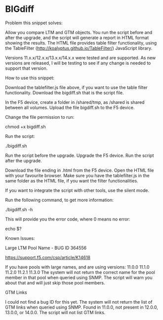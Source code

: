 # BIGdiff

Problem this snippet solves:

Allow you compare LTM and GTM objects.
You run the script before and after the upgrade, and the script will generate a report in HTML format showing the results.
The HTML file provides table filter functionality, using the TableFilter (http://koalyptus.github.io/TableFilter/) JavaScript library.

Versions 11.x.x/12.x.x/13.x.x/14.x.x were tested and are supported.
As new versions are released, I will be testing to see if any change is needed to support that version.

How to use this snippet:

Download the tablefilter.js file above, if you want to use the table filter functionality.
Download the bigdiff.sh that is the script file.

In the F5 device, create a folder in /shared/tmp, as /shared is shared between all volumes.
Upload the file bigdiff.sh to the F5 device.

Change the file permission to run:

chmod +x bigdiff.sh

Run the script:

./bigdiff.sh

Run the script before the upgrade.
Upgrade the F5 device.
Run the script after the upgrade.

Download the file ending in .html from the F5 device.
Open the HTML file with your favourite browser.
Make sure you have the tablefilter.js in the same folder as the HTML file, if you want the filter functionalities.

If you want to integrate the script with other tools, use the silent mode.

Run the following command, to get more information:

./bigdiff.sh -h

This will provide you the error code, where 0 means no error:

echo $?

Known Issues:

Large LTM Pool Name - BUG ID 364556

https://support.f5.com/csp/article/K14618

If you have pools with large names, and are using versions:
11.0.0 11.1.0 11.2.0 11.2.1 11.3.0
The system will not return the correct name for the pool member in that pool when queried using SNMP.
The script will warn you about that and will just skip those pool members.

GTM Links

I could not find a bug ID for this yet.
The system will not return the list of GTM links when queried using SNMP.
Found in 11.0.0, not present in 12.0.0, 13.0.0, or 14.0.0.
The script will not list GTM links.

